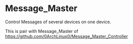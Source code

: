# Message_Master
Control Messages of several devices on one device.

This is pair with Message_Master of https://github.com/0ArchLinux0/Message_Master_Controller
